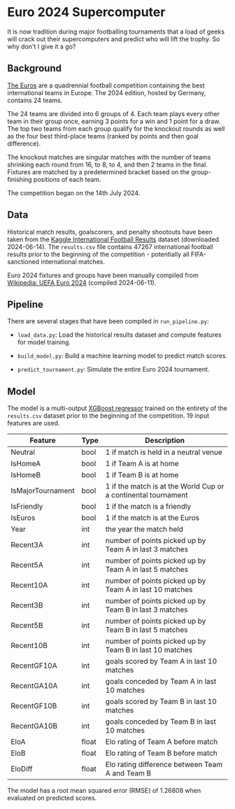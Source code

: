 # Euro 2024 Supercomputer

It is now tradition during major footballing tournaments that a load of geeks will crack out their supercomputers and predict who will lift the trophy. So why don't I give it a go?

## Background

[The Euros](https://en.wikipedia.org/wiki/UEFA_European_Championship) are a quadrennial football competition containing the best international teams in Europe. The 2024 edition, hosted by Germany, contains 24 teams.

The 24 teams are divided into 6 groups of 4. Each team plays every other team in their group once, earning 3 points for a win and 1 point for a draw. The top two teams from each group qualify for the knockout rounds as well as the four best third-place teams (ranked by points and then goal difference).

The knockout matches are singular matches with the number of teams shrinking each round from 16, to 8, to 4, and then 2 teams in the final. Fixtures are matched by a predetermined bracket based on the group-finishing positions of each team.

The competition began on the 14th July 2024.

## Data

Historical match results, goalscorers, and penalty shootouts have been taken from the [Kaggle International Football Results](https://www.kaggle.com/datasets/martj42/international-football-results-from-1872-to-2017) dataset (downloaded 2024-06-14). The `results.csv` file contains 47267 international football results prior to the beginning of the competition - potentially all FIFA-sanctioned international matches.

Euro 2024 fixtures and groups have been manually compiled from [Wikipedia: UEFA Euro 2024](https://en.wikipedia.org/wiki/UEFA_Euro_2024) (compiled 2024-06-11).

## Pipeline

There are several stages that have been compiled in `run_pipeline.py`:

 - `load_data.py`: Load the historical results dataset and compute features for model training.

 - `build_model.py`: Build a machine learning model to predict match scores.

 - `predict_tournament.py`: Simulate the entire Euro 2024 tournament.

## Model

The model is a multi-output [XGBoost regressor](https://xgboost.readthedocs.io/en/stable/python/python_api.html#xgboost.XGBRegressor) trained on the entirety of the `results.csv` dataset prior to the beginning of the competition. 19 input features are used.

|Feature|Type|Description|
|---|---|---|
|Neutral|bool|1 if match is held in a neutral venue|
|IsHomeA|bool|1 if Team A is at home|
|IsHomeB|bool|1 if Team B is at home
|IsMajorTournament|bool|1 if the match is at the World Cup or a continental tournament|
|IsFriendly|bool|1 if the match is a friendly|
|IsEuros|bool|1 if the match is at the Euros|
|Year|int|the year the match held|
|Recent3A|int|number of points picked up by Team A in last 3 matches|
|Recent5A|int|number of points picked up by Team A in last 5 matches|
|Recent10A|int|number of points picked up by Team A in last 10 matches|
|Recent3B|int|number of points picked up by Team B in last 3 matches|
|Recent5B|int|number of points picked up by Team B in last 5 matches|
|Recent10B|int|number of points picked up by Team B in last 10 matches|
|RecentGF10A|int|goals scored by Team A in last 10 matches|
|RecentGA10A|int|goals conceded by Team A in last 10 matches|
|RecentGF10B|int|goals scored by Team B in last 10 matches|
|RecentGA10B|int|goals conceded by Team B in last 10 matches|
|EloA|float|Elo rating of Team A before match|
|EloB|float|Elo rating of Team B before match|
|EloDiff|float|Elo rating difference between Team A and Team B|

The model has a root mean squared error (RMSE) of 1.26808 when evaluated on predicted scores.
